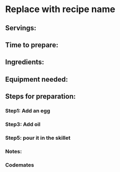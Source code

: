# Replace with recipe name

## Servings: 

## Time to prepare: 

## Ingredients:


## Equipment needed:


## Steps for preparation:
### Step1: Add an egg 
### Step3: Add oil 
### Step5: pour it in the skillet 

### Notes:



### Codemates #
